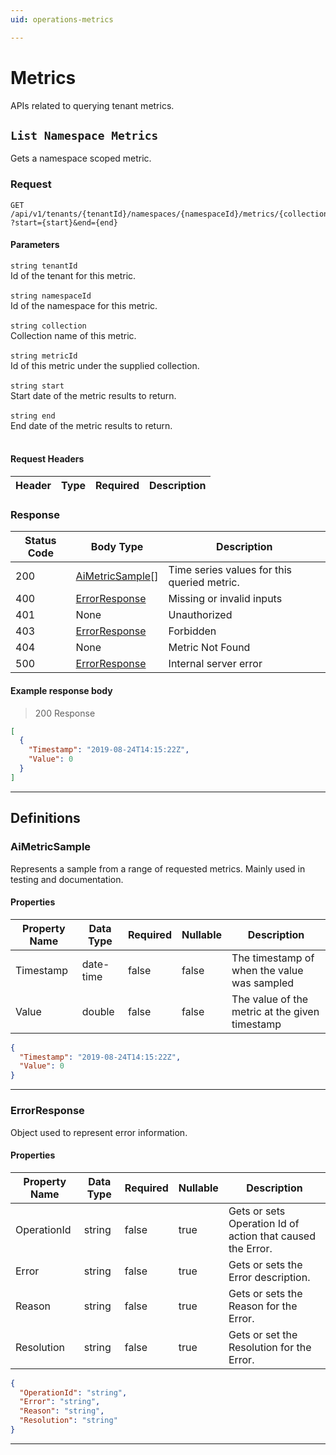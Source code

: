 ```yaml
---
uid: operations-metrics

---
```


# Metrics
APIs related to querying tenant metrics.

## `List Namespace Metrics`

<a id="opIdQuery_List Namespace Metrics"></a>

Gets a namespace scoped metric.

### Request
```text 
GET /api/v1/tenants/{tenantId}/namespaces/{namespaceId}/metrics/{collection}/{metricId}
?start={start}&end={end}
```

#### Parameters

`string tenantId`
<br/>Id of the tenant for this metric.<br/><br/>`string namespaceId`
<br/>Id of the namespace for this metric.<br/><br/>`string collection`
<br/>Collection name of this metric.<br/><br/>`string metricId`
<br/>Id of this metric under the supplied collection.<br/><br/>`string start`
<br/>Start date of the metric results to return.<br/><br/>`string end`
<br/>End date of the metric results to return.<br/><br/>

#### Request Headers

|Header|Type|Required|Description|
|---|---|---|---|

### Response

|Status Code|Body Type|Description|
|---|---|---|
|200|[AiMetricSample](#schemaaimetricsample)[]|Time series values for this queried metric.|
|400|[ErrorResponse](#schemaerrorresponse)|Missing or invalid inputs|
|401|None|Unauthorized|
|403|[ErrorResponse](#schemaerrorresponse)|Forbidden|
|404|None|Metric Not Found|
|500|[ErrorResponse](#schemaerrorresponse)|Internal server error|

#### Example response body
> 200 Response

```json
[
  {
    "Timestamp": "2019-08-24T14:15:22Z",
    "Value": 0
  }
]
```

---
## Definitions

### AiMetricSample

<a id="schemaaimetricsample"></a>
<a id="schema_AiMetricSample"></a>
<a id="tocSaimetricsample"></a>
<a id="tocsaimetricsample"></a>

Represents a sample from a range of requested metrics. Mainly used in testing and documentation.

#### Properties

|Property Name|Data Type|Required|Nullable|Description|
|---|---|---|---|---|
|Timestamp|date-time|false|false|The timestamp of when the value was sampled|
|Value|double|false|false|The value of the metric at the given timestamp|

```json
{
  "Timestamp": "2019-08-24T14:15:22Z",
  "Value": 0
}

```

---

### ErrorResponse

<a id="schemaerrorresponse"></a>
<a id="schema_ErrorResponse"></a>
<a id="tocSerrorresponse"></a>
<a id="tocserrorresponse"></a>

Object used to represent error information.

#### Properties

|Property Name|Data Type|Required|Nullable|Description|
|---|---|---|---|---|
|OperationId|string|false|true|Gets or sets Operation Id of action that caused the Error.|
|Error|string|false|true|Gets or sets the Error description.|
|Reason|string|false|true|Gets or sets the Reason for the Error.|
|Resolution|string|false|true|Gets or set the Resolution for the Error.|

```json
{
  "OperationId": "string",
  "Error": "string",
  "Reason": "string",
  "Resolution": "string"
}

```

---

